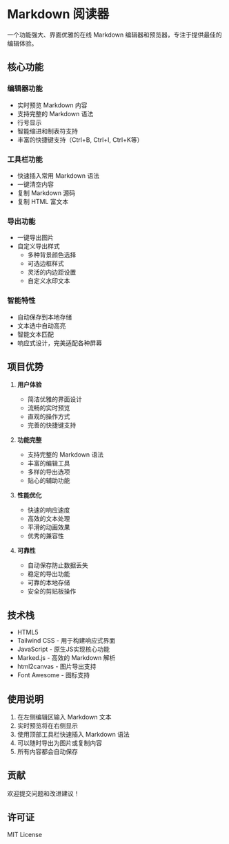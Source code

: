 # Markdown 阅读器

一个功能强大、界面优雅的在线 Markdown 编辑器和预览器，专注于提供最佳的编辑体验。

## 核心功能

### 编辑器功能
- 实时预览 Markdown 内容
- 支持完整的 Markdown 语法
- 行号显示
- 智能缩进和制表符支持
- 丰富的快捷键支持（Ctrl+B, Ctrl+I, Ctrl+K等）

### 工具栏功能
- 快速插入常用 Markdown 语法
- 一键清空内容
- 复制 Markdown 源码
- 复制 HTML 富文本

### 导出功能
- 一键导出图片
- 自定义导出样式
  - 多种背景颜色选择
  - 可选边框样式
  - 灵活的内边距设置
  - 自定义水印文本

### 智能特性
- 自动保存到本地存储
- 文本选中自动高亮
- 智能文本匹配
- 响应式设计，完美适配各种屏幕

## 项目优势

1. **用户体验**
   - 简洁优雅的界面设计
   - 流畅的实时预览
   - 直观的操作方式
   - 完善的快捷键支持

2. **功能完整**
   - 支持完整的 Markdown 语法
   - 丰富的编辑工具
   - 多样的导出选项
   - 贴心的辅助功能

3. **性能优化**
   - 快速的响应速度
   - 高效的文本处理
   - 平滑的动画效果
   - 优秀的兼容性

4. **可靠性**
   - 自动保存防止数据丢失
   - 稳定的导出功能
   - 可靠的本地存储
   - 安全的剪贴板操作

## 技术栈

- HTML5
- Tailwind CSS - 用于构建响应式界面
- JavaScript - 原生JS实现核心功能
- Marked.js - 高效的 Markdown 解析
- html2canvas - 图片导出支持
- Font Awesome - 图标支持

## 使用说明

1. 在左侧编辑区输入 Markdown 文本
2. 实时预览将在右侧显示
3. 使用顶部工具栏快速插入 Markdown 语法
4. 可以随时导出为图片或复制内容
5. 所有内容都会自动保存

## 贡献

欢迎提交问题和改进建议！

## 许可证

MIT License
